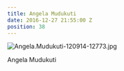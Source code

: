 ```yaml
---
title: Angela Mudukuti
date: 2016-12-27 21:55:00 Z
position: 38
---
```


![Angela.Mudukuti-120914-12773.jpg](/uploads/Angela.Mudukuti-120914-12773.jpg)

Angela Mudukuti

